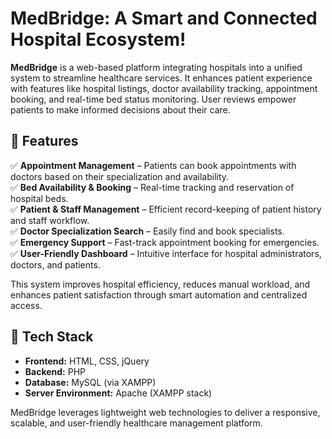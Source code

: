 # MedBridge: A Smart and Connected Hospital Ecosystem!

**MedBridge** is a web-based platform integrating hospitals into a unified system to streamline healthcare services. It enhances patient experience with features like hospital listings, doctor availability tracking, appointment booking, and real-time bed status monitoring. User reviews empower patients to make informed decisions about their care.

## 🚀 Features

✅ **Appointment Management** – Patients can book appointments with doctors based on their specialization and availability.  
✅ **Bed Availability & Booking** – Real-time tracking and reservation of hospital beds.  
✅ **Patient & Staff Management** – Efficient record-keeping of patient history and staff workflow.  
✅ **Doctor Specialization Search** – Easily find and book specialists.  
✅ **Emergency Support** – Fast-track appointment booking for emergencies.  
✅ **User-Friendly Dashboard** – Intuitive interface for hospital administrators, doctors, and patients.

This system improves hospital efficiency, reduces manual workload, and enhances patient satisfaction through smart automation and centralized access.

## 📌 Tech Stack

- **Frontend:** HTML, CSS, jQuery  
- **Backend:** PHP  
- **Database:** MySQL (via XAMPP)  
- **Server Environment:** Apache (XAMPP stack)

MedBridge leverages lightweight web technologies to deliver a responsive, scalable, and user-friendly healthcare management platform.

